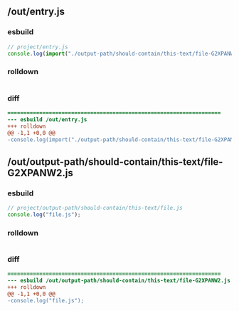 ## /out/entry.js
### esbuild
```js
// project/entry.js
console.log(import("./output-path/should-contain/this-text/file-G2XPANW2.js"));
```
### rolldown
```js

```
### diff
```diff
===================================================================
--- esbuild	/out/entry.js
+++ rolldown	
@@ -1,1 +0,0 @@
-console.log(import("./output-path/should-contain/this-text/file-G2XPANW2.js"));

```
## /out/output-path/should-contain/this-text/file-G2XPANW2.js
### esbuild
```js
// project/output-path/should-contain/this-text/file.js
console.log("file.js");
```
### rolldown
```js

```
### diff
```diff
===================================================================
--- esbuild	/out/output-path/should-contain/this-text/file-G2XPANW2.js
+++ rolldown	
@@ -1,1 +0,0 @@
-console.log("file.js");

```
